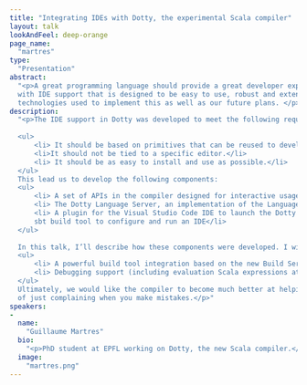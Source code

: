 ```yaml
---
title: "Integrating IDEs with Dotty, the experimental Scala compiler"
layout: talk
lookAndFeel: deep-orange
page_name:
  "martres"
type:
  "Presentation"
abstract:
  "<p>A great programming language should provide a great developer experience! This is why Dotty comes built-in 
  with IDE support that is designed to be easy to use, robust and extensible. In this talk I’ll describe the 
  technologies used to implement this as well as our future plans. </p>"
description:
  "<p>The IDE support in Dotty was developed to meet the following requirements:
      
  <ul>
      <li> It should be based on primitives that can be reused to develop other interactive tools, like REPLs.</li>
      <li>It should not be tied to a specific editor.</li>
      <li> It should be as easy to install and use as possible.</li>
  </ul>
  This lead us to develop the following components:
  <ul>
      <li> A set of APIs in the compiler designed for interactive usage.</li>
      <li> The Dotty Language Server, an implementation of the Language Server Protocol</li>
      <li> A plugin for the Visual Studio Code IDE to launch the Dotty Language Server, as well as a plugin for the 
      sbt build tool to configure and run an IDE</li>
  </ul>
      
  In this talk, I’ll describe how these components were developed. I will also describe our future plans such as:
  <ul>
      <li> A powerful build tool integration based on the new Build Server Protocol</li>
      <li> Debugging support (including evaluation Scala expressions at runtime) based on the Java Debug Server</li>
  </ul>
  Ultimately, we would like the compiler to become much better at helping you write correct programs instead 
  of just complaining when you make mistakes.</p>"
speakers:
-
  name:
    "Guillaume Martres"
  bio:
    "<p>PhD student at EPFL working on Dotty, the new Scala compiler.</p>"
  image:
    "martres.png"
---
```

